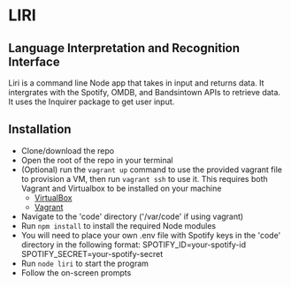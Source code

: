 # LIRI
## Language Interpretation and Recognition Interface

Liri is a command line Node app that takes in input and returns data. It intergrates with the Spotify, OMDB, and Bandsintown APIs to retrieve data. It uses the Inquirer package to get user input.

## Installation

- Clone/download the repo
- Open the root of the repo in your terminal
- (Optional) run the `vagrant up` command to use the provided vagrant file to provision a VM, then run `vagrant ssh` to use it. This requires both Vagrant and Virtualbox to be installed on your machine
    * [VirtualBox](https://www.virtualbox.org/wiki/Downloads)
    * [Vagrant](https://www.vagrantup.com/downloads.html)
- Navigate to the 'code' directory ('/var/code' if using vagrant)
- Run `npm install` to install the required Node modules
- You will need to place your own .env file with Spotify keys in the 'code' directory in the following format:
    SPOTIFY_ID=your-spotify-id
    SPOTIFY_SECRET=your-spotify-secret
- Run `node liri` to start the program
- Follow the on-screen prompts


